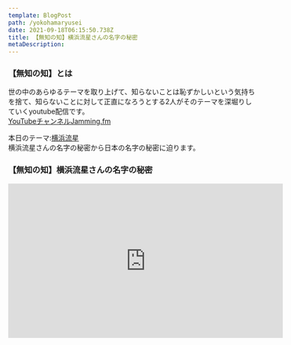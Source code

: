 ```yaml
---
template: BlogPost
path: /yokohamaryusei
date: 2021-09-18T06:15:50.738Z
title: 【無知の知】横浜流星さんの名字の秘密
metaDescription:
---
```


### 【無知の知】とは  
世の中のあらゆるテーマを取り上げて、知らないことは恥ずかしいという気持ちを捨て、知らないことに対して正直になろうとする2人がそのテーマを深堀りしていくyoutube配信です。  
[YouTubeチャンネルJamming.fm](https://www.youtube.com/channel/UCobMDbV2byoiGHb6Iw7zGhw)  

本日のテーマ:[横浜流星](https://official.stardust.co.jp/yokohamaryusei/)  
横浜流星さんの名字の秘密から日本の名字の秘密に迫ります。

### 【無知の知】横浜流星さんの名字の秘密
<iframe width="560" height="315" src="https://www.youtube.com/embed/_akcfjZabCc" title="YouTube video player" frameborder="0" allow="accelerometer; autoplay; clipboard-write; encrypted-media; gyroscope; picture-in-picture" allowfullscreen></iframe>